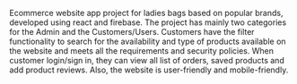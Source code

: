 Ecommerce website app project for ladies bags based on popular brands, developed using react and firebase.
The project has mainly two categories for the Admin and the Customers/Users. Customers have the filter functionality to search for the availability and type of products available on the website and meets all the requirements and security policies. When customer login/sign in, they can view all list of orders, saved products and add product reviews. Also, the website is user-friendly and mobile-friendly.

